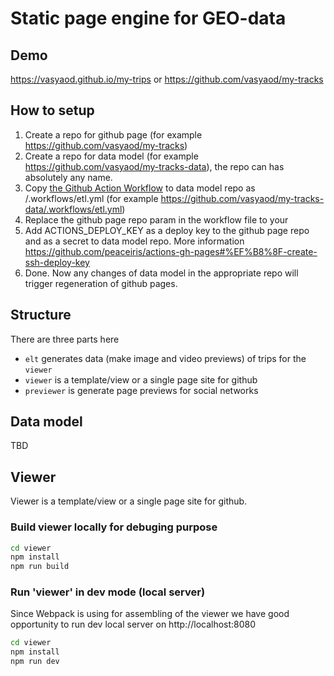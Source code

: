 # Static page engine for GEO-data

## Demo

https://vasyaod.github.io/my-trips or https://github.com/vasyaod/my-tracks

## How to setup

 1. Create a repo for github page (for example https://github.com/vasyaod/my-tracks)
 2. Create a repo for data model (for example https://github.com/vasyaod/my-tracks-data), the repo can has absolutely any name.
 3. Copy [the Github Action Workflow](./github-wf.yml) to data model repo as /.workflows/etl.yml (for example https://github.com/vasyaod/my-tracks-data/.workflows/etl.yml)
 4. Replace the github page repo param in the workflow file to your
 5. Add ACTIONS_DEPLOY_KEY as a deploy key to the github page repo and as a secret to data model repo. More information https://github.com/peaceiris/actions-gh-pages#%EF%B8%8F-create-ssh-deploy-key
 6. Done. Now any changes of data model in the appropriate repo will trigger regeneration of github pages.

## Structure

There are three parts here

 * `elt` generates data (make image and video previews) of trips for the `viewer`
 * `viewer` is a template/view or a single page site for github
 * `previewer` is generate page previews for social networks

## Data model

TBD

## Viewer

Viewer is a template/view or a single page site for github.

### Build viewer locally for debuging purpose

```bash
cd viewer
npm install
npm run build
```

### Run 'viewer' in dev mode (local server)

Since Webpack is using for assembling of the viewer we have good opportunity to run dev local server
on http://localhost:8080

```bash
cd viewer
npm install
npm run dev
```